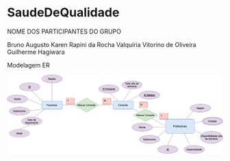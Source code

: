 # SaudeDeQualidade

NOME DOS PARTICIPANTES DO GRUPO

Bruno Augusto Karen Rapini da Rocha Valquíria Vitorino de Oliveira Guilherme Hagiwara

Modelagem ER

<img alt="Modelagem ER do projeto" src="https://github.com/valquiriav/SaudeDeQualidade/blob/master/PROJETOSAUDE.png?raw=true">
